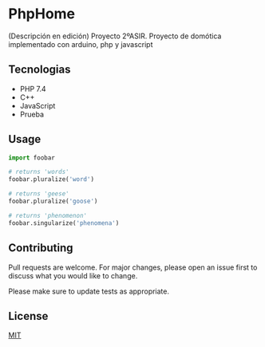 # PhpHome
(Descripción en edición)
Proyecto 2ºASIR.
Proyecto de domótica implementado con arduino, php y javascript

## Tecnologias
- PHP 7.4
- C++
- JavaScript
- Prueba

## Usage
```python
import foobar

# returns 'words'
foobar.pluralize('word')

# returns 'geese'
foobar.pluralize('goose')

# returns 'phenomenon'
foobar.singularize('phenomena')
```

## Contributing
Pull requests are welcome. For major changes, please open an issue first to discuss what you would like to change.

Please make sure to update tests as appropriate.

## License
[MIT](https://choosealicense.com/licenses/mit/)
